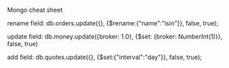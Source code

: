 Mongo cheat sheet

rename field: db.orders.update({}, {$rename:{"name":"isin"}}, false, true);

update field: db.money.update({broker: 1.0}, {$set: {broker: NumberInt(1)}}, false, true)

add field: db.quotes.update({}, {$set:{"interval":"day"}}, false, true);

